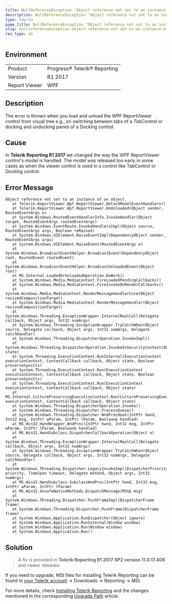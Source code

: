 ```yaml
---
title: NullReferenceException 'Object reference not set to an instance of an object.' when you load and unload the WPF ReportViewer control from Visual Tree.
description: NullReferenceException "Object reference not set to an instance of an object." when you load and unload the WPF ReportViewer control from visual tree. 
type: how-to
page_title: NullReferenceException "Object reference not set to an instance of an object." when you load and unload the WPF ReportViewer control from visual tree
slug: nullreferenceexception-object-reference-not-set-to-an-instance-of-an-object.-when-you-load-and-unload-the-wpf-reportviewer-control-from-visual-tree
res_type: kb
---  
```


## Environment

<table>
	<tbody>
		<tr>
			<td>Product</td>
			<td>Progress® Telerik® Reporting</td>
		</tr>
    	<tr>
			<td>Version</td>
			<td>R1 2017</td>
		</tr>
		<tr>
			<td>Report Viewer</td>
			<td>WPF</td>
		</tr>
	</tbody>
</table>
  
## Description

The error is thrown when you load and unload the WPF ReportViewer control from visual tree e.g., on switching between tabs of a *TabControl* or docking and undocking panes of a Docking control.  
  
## Cause  

In **Telerik Reporting R1 2017** we changed the way the WPF ReportViewer control's model is handled. The model was released too early in some cases as when the viewer control is used in a control like TabControl or Docking control.  
  
## Error Message

```
Object reference not set to an instance of an object.
   at Telerik.ReportViewer.Wpf.ReportViewer.DetachModelEventHandlers()
   at Telerik.ReportViewer.Wpf.ReportViewer.OnUnloaded(Object sender, RoutedEventArgs e)
   at System.Windows.RoutedEventHandlerInfo.InvokeHandler(Object target, RoutedEventArgs routedEventArgs)
   at System.Windows.EventRoute.InvokeHandlersImpl(Object source, RoutedEventArgs args, Boolean reRaised)
   at System.Windows.UIElement.RaiseEventImpl(DependencyObject sender, RoutedEventArgs args)
   at System.Windows.UIElement.RaiseEvent(RoutedEventArgs e)
   at System.Windows.BroadcastEventHelper.BroadcastEvent(DependencyObject root, RoutedEvent routedEvent)
   at System.Windows.BroadcastEventHelper.BroadcastUnloadedEvent(Object root)
   at MS.Internal.LoadedOrUnloadedOperation.DoWork()
   at System.Windows.Media.MediaContext.FireLoadedPendingCallbacks()
   at System.Windows.Media.MediaContext.FireInvokeOnRenderCallbacks()
   at System.Windows.Media.MediaContext.RenderMessageHandlerCore(Object resizedCompositionTarget)
   at System.Windows.Media.MediaContext.RenderMessageHandler(Object resizedCompositionTarget)
   at System.Windows.Threading.ExceptionWrapper.InternalRealCall(Delegate callback, Object args, Int32 numArgs)
   at System.Windows.Threading.ExceptionWrapper.TryCatchWhen(Object source, Delegate callback, Object args, Int32 numArgs, Delegate catchHandler)
   at System.Windows.Threading.DispatcherOperation.InvokeImpl()
   at System.Windows.Threading.DispatcherOperation.InvokeInSecurityContext(Object state)
   at System.Threading.ExecutionContext.RunInternal(ExecutionContext executionContext, ContextCallback callback, Object state, Boolean preserveSyncCtx)
   at System.Threading.ExecutionContext.Run(ExecutionContext executionContext, ContextCallback callback, Object state, Boolean preserveSyncCtx)
   at System.Threading.ExecutionContext.Run(ExecutionContext executionContext, ContextCallback callback, Object state)
   at MS.Internal.CulturePreservingExecutionContext.Run(CulturePreservingExecutionContext executionContext, ContextCallback callback, Object state)
   at System.Windows.Threading.DispatcherOperation.Invoke()
   at System.Windows.Threading.Dispatcher.ProcessQueue()
   at System.Windows.Threading.Dispatcher.WndProcHook(IntPtr hwnd, Int32 msg, IntPtr wParam, IntPtr lParam, Boolean& handled)
   at MS.Win32.HwndWrapper.WndProc(IntPtr hwnd, Int32 msg, IntPtr wParam, IntPtr lParam, Boolean& handled)
   at MS.Win32.HwndSubclass.DispatcherCallbackOperation(Object o)
   at System.Windows.Threading.ExceptionWrapper.InternalRealCall(Delegate callback, Object args, Int32 numArgs)
   at System.Windows.Threading.ExceptionWrapper.TryCatchWhen(Object source, Delegate callback, Object args, Int32 numArgs, Delegate catchHandler)
   at System.Windows.Threading.Dispatcher.LegacyInvokeImpl(DispatcherPriority priority, TimeSpan timeout, Delegate method, Object args, Int32 numArgs)
   at MS.Win32.HwndSubclass.SubclassWndProc(IntPtr hwnd, Int32 msg, IntPtr wParam, IntPtr lParam)
   at MS.Win32.UnsafeNativeMethods.DispatchMessage(MSG& msg)
   at System.Windows.Threading.Dispatcher.PushFrameImpl(DispatcherFrame frame)
   at System.Windows.Threading.Dispatcher.PushFrame(DispatcherFrame frame)
   at System.Windows.Application.RunDispatcher(Object ignore)
   at System.Windows.Application.RunInternal(Window window)
   at System.Windows.Application.Run(Window window)
   at System.Windows.Application.Run()
```

## Solution

> A fix is provided in **Telerik Reporting R1 2017 SP2 version 11.0.17.406** and newer releases. 

If you need to upgrade, MSI files for installing Telerik Reporting can be found in [your Telerik account](https://www.telerik.com/account/) -> Downloads -> Reporting -> MSI.  
 
For more details, check [Installing Telerik Reporting](../installation-installing-from-msi) and the changes mentioned in the corresponding [Upgrade Path](../upgradepathoverview) article.
